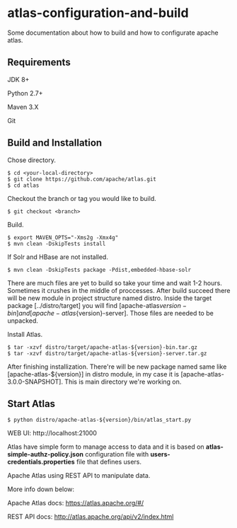 # atlas-configuration-and-build
Some documentation about how to build and how to configurate apache atlas.


## Requirements
JDK 8+

Python 2.7+

Maven 3.X

Git

## Build and Installation

Chose directory.

  ```
  $ cd <your-local-directory>  
  $ git clone https://github.com/apache/atlas.git
  $ cd atlas
  ```
  
Checkout the branch or tag you would like to build.
  
  ```
  $ git checkout <branch>
  ```
   
Build.

  ```
  $ export MAVEN_OPTS="-Xms2g -Xmx4g"
  $ mvn clean -DskipTests install
  ```
  
If Solr and HBase are not installed.
  
  ```
  $ mvn clean -DskipTests package -Pdist,embedded-hbase-solr
  ```
  
There are much files are yet to build so take your time and wait 1-2 hours. Sometimes it crushes in the middle of proccesses.
After build succeed there will be new module in project structure named distro. Inside the target package [../distro/target] you will find [apache-atlas${version}-bin] and [apache-atlas${version}-server].
Those files are needed to be unpacked.

Install Atlas.
  
  ```
  $ tar -xzvf distro/target/apache-atlas-${version}-bin.tar.gz
  $ tar -xzvf distro/target/apache-atlas-${version}-server.tar.gz
  ```
  
After finishing installization. There're will be new package named same like [apache-atlas-${version}] in distro module, in my case it is [apache-atlas-3.0.0-SNAPSHOT].
This is main directory we're working on. 

## Start Atlas
  
  ```
  $ python distro/apache-atlas-${version}/bin/atlas_start.py
  ```
  
WEB UI:
  http://localhost:21000
  
Atlas have simple form to manage access to data and it is based on <b>atlas-simple-authz-policy.json</b> configuration file with <b>users-credentials.properties</b> file that defines users.
  
Apache Atlas using REST API to manipulate data.

More info down below:

Apache Atlas docs: https://atlas.apache.org/#/

REST API docs: http://atlas.apache.org/api/v2/index.html

